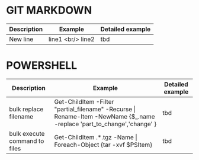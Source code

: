 # GIT MARKDOWN
Description | Example | Detailed example
----------- | ------- | ---- 
New line | line1 \<br/> line2 | tbd

# POWERSHELL
Description | Example | Detailed example
----------- | ------- | ----
bulk replace filename | Get-ChildItem -Filter "partial_filename" -Recurse \| Rename-Item -NewName {$_.name -replace 'part_to_change','change' } | tbd
bulk execute command to files | Get-ChildItem  .\*.tgz -Name \| Foreach-Object {tar -xvf $PSItem}  | tbd
